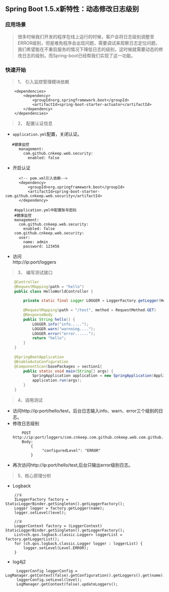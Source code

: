 Spring Boot 1.5.x新特性：动态修改日志级别 
---
### 应用场景
> 很多时候我们开发的程序在线上运行的时候，客户会将日志级别调整至ERROR级别，但是难免程序会出现问题，需要调试来观察日志定位问题，  
> 我们希望能在不重启服务的情况下降低日志的级别，这时候就需要动态的修改日志的级别。而Spring-boot已经帮我们实现了这一功能。

### 快速开始
> 1、 引入监控管理模块依赖
```
    <dependencies>
        <dependency>
            <groupId>org.springframework.boot</groupId>
            <artifactId>spring-boot-starter-actuator</artifactId>
        </dependency>
    </dependencies>
```
> 2、 配置认证信息
  * ```application.yml```配置，关闭认证。
  ```
     #健康监控
        management:
          com.github.cnkeep.web.security:
            enabled: false
  ```
  * 开启认证  
  ```
        <!-- pom.xml引入依赖-->
        <dependency>
            <groupId>org.springframework.boot</groupId>
            <artifactId>spring-boot-starter-com.github.cnkeep.web.security</artifactId>
        </dependency>

 ```
 
```
    #application.yml中配置账号密码
    #健康监控
    management:
      com.github.cnkeep.web.security:
        enabled: false
    com.github.cnkeep.web.security:
      user:
        name: admin
        password: 123456

```
   * 访问  
   http://ip:port/loggers
 
> 3、 编写测试接口
```java
    @Controller
    @RequestMapping(path = "hello")
    public class HelloWorldController {
    
        private static final Logger LOGGER = LoggerFactory.getLogger(HelloWorldController.class);
    
        @RequestMapping(path = "/test", method = RequestMethod.GET)
        @ResponseBody
        public String hello() {
            LOGGER.info("info.....");
            LOGGER.warn("warnning....");
            LOGGER.error("error......");
            return "hello";
        }
    }
    
    @SpringBootApplication
    @EnableAutoConfiguration
    @ComponentScan(basePackages = section1{
        public static void main(String[] args) {
            SpringApplication application = new SpringApplication(Application.class);
            application.run(args);
        }
    }

```
> 4、调用测试    
* 访问http://ip:port/hello/test，后台日志输入info、warn、error三个级别的日志。  
* 修改日志级别  
    ```
        POST http://ip:port/loggers/com.cnkeep.com.github.cnkeep.web.com.github.cnkeep.controller.HelloWorldController
        Body:
            {
                 "configuredLevel": "ERROR"
            }
    ```
* 再次访问http://ip:port/hello/test,后台只输出error级别日志。  

> 5、核心原理分析
* Logback  
```
    //①
    ILoggerFactory factory = StaticLoggerBinder.getSingleton().getLoggerFactory();
    Logger logger = factory.getLogger(name);
    logger.setLevel(level);

    //②
    LoggerContext factory = (LoggerContext) StaticLoggerBinder.getSingleton().getLoggerFactory();
    List<ch.qos.logback.classic.Logger> loggerList = factory.getLoggerList();
    for (ch.qos.logback.classic.Logger logger : loggerList) {
        logger.setLevel(Level.ERROR);
    }
```   
* log4j2  
```
     LoggerConfig loggerConfig = LogManager.getContext(false).getConfiguration().getLoggers().get(name);
     loggerConfig.setLevel(level);
     LogManager.getContext(false).updateLoggers();

```
    